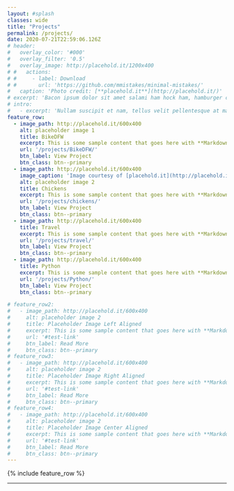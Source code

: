 ```yaml
---
layout: #splash
classes: wide
title: "Projects"
permalink: /projects/
date: 2020-07-21T22:59:06.126Z
# header:
#   overlay_color: '#000'
#   overlay_filter: '0.5'
#   overlay_image: http://placehold.it/1200x400
# #   actions:
# #     - label: Download
# #       url: 'https://github.com/mmistakes/minimal-mistakes/'
#   caption: 'Photo credit: [**placehold.it**](http://placehold.it/)'
# excerpt: 'Bacon ipsum dolor sit amet salami ham hock ham, hamburger corned beef short ribs kielbasa biltong t-bone drumstick tri-tip tail sirloin pork chop.'
# intro:
#   - excerpt: 'Nullam suscipit et nam, tellus velit pellentesque at malesuada, enim eaque. Quis nulla, netus tempor in diam gravida tincidunt, *proin faucibus* voluptate felis id sollicitudin. Centered with `type="center"`'
feature_row:
  - image_path: http://placehold.it/600x400
    alt: placeholder image 1
    title: BikeDFW
    excerpt: This is some sample content that goes here with **Markdown** formatting.
    url: '/projects/BikeDFW/'
    btn_label: View Project
    btn_class: btn--primary
  - image_path: http://placehold.it/600x400
    image_caption: 'Image courtesy of [placehold.it](http://placehold.it/)'
    alt: placeholder image 2
    title: Chickens
    excerpt: This is some sample content that goes here with **Markdown** formatting.
    url: '/projects/chickens/'
    btn_label: View Project
    btn_class: btn--primary
  - image_path: http://placehold.it/600x400
    title: Travel
    excerpt: This is some sample content that goes here with **Markdown** formatting.
    url: '/projects/travel/'
    btn_label: View Project
    btn_class: btn--primary
  - image_path: http://placehold.it/600x400
    title: Python
    excerpt: This is some sample content that goes here with **Markdown** formatting.
    url: '/projects/Python/'
    btn_label: View Project
    btn_class: btn--primary

# feature_row2:
#   - image_path: http://placehold.it/600x400
#     alt: placeholder image 2
#     title: Placeholder Image Left Aligned
#     excerpt: This is some sample content that goes here with **Markdown** formatting. Left aligned with `type="left"`
#     url: '#test-link'
#     btn_label: Read More
#     btn_class: btn--primary
# feature_row3:
#   - image_path: http://placehold.it/600x400
#     alt: placeholder image 2
#     title: Placeholder Image Right Aligned
#     excerpt: This is some sample content that goes here with **Markdown** formatting. Right aligned with `type="right"`
#     url: '#test-link'
#     btn_label: Read More
#     btn_class: btn--primary
# feature_row4:
#   - image_path: http://placehold.it/600x400
#     alt: placeholder image 2
#     title: Placeholder Image Center Aligned
#     excerpt: This is some sample content that goes here with **Markdown** formatting. Centered with `type="center"`
#     url: '#test-link'
#     btn_label: Read More
#     btn_class: btn--primary
---
```


<!-- {% include feature_row id="intro" type="center" %} -->

{% include feature_row %}

<!-- {% include feature_row id="feature_row2" type="left" %}

{% include feature_row id="feature_row3" type="right" %}

{% include feature_row id="feature_row4" type="center" %} -->
---
